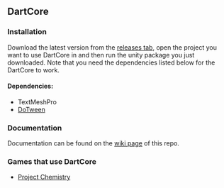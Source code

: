 ## DartCore

### Installation
Download the latest version from the [releases tab](https://github.com/AtaTrkgl/Unity-DartCore/releases), open the project you want to use DartCore in and then run the unity package you just downloaded. Note that you need the dependencies listed below for the DartCore to work.

#### Dependencies:
- TextMeshPro
- [DoTween](https://assetstore.unity.com/packages/tools/animation/dotween-hotween-v2-27676)

### Documentation
Documentation can be found on the [wiki page](https://github.com/AtaTrkgl/Unity-DartCore/wiki) of this repo.

### Games that use DartCore

- [Project Chemistry](https://store.steampowered.com/app/1270620/Project_Chemistry/)
